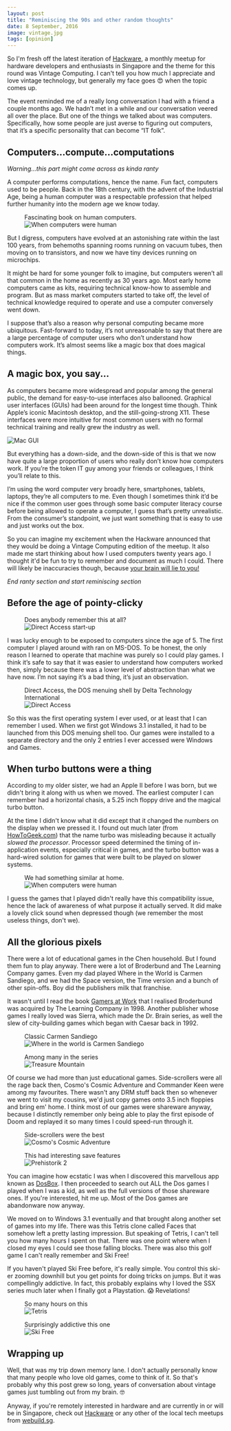 ```yaml
---
layout: post
title: "Reminiscing the 90s and other random thoughts"
date: 8 September, 2016
image: vintage.jpg
tags: [opinion]
---
```

So I'm fresh off the latest iteration of [Hackware](http://www.meetup.com/Hackware/), a monthly meetup for hardware developers and enthusiasts in Singapore and the theme for this round was Vintage Computing. I can't tell you how much I appreciate and love vintage technology, but generally my face goes <span class="emoji">😍</span> when the topic comes up.

The event reminded me of a really long conversation I had with a friend a couple months ago. We hadn’t met in a while and our conversation veered all over the place. But one of the things we talked about was computers. Specifically, how some people are just averse to figuring out computers, that it’s a specific personality that can become “IT folk”.

## Computers...compute...computations

*Warning...this part might come across as kinda ranty*

A computer performs computations, hence the name. Fun fact, computers used to be people. Back in the 18th century, with the advent of the Industrial Age, being a human computer was a respectable profession that helped further humanity into the modern age we know today.

<figure>
    <figcaption>Fascinating book on human computers.</figcaption>
    <img src="{{ site.url }}/images/posts/vintage/wcwh.jpg" srcset="{{ site.url }}/images/posts/vintage/wcwh@2x.jpg 2x" alt="When computers were human"/>
</figure>

But I digress, computers have evolved at an astonishing rate within the last 100 years, from behemoths spanning rooms running on vacuum tubes, then moving on to transistors, and now we have tiny devices running on microchips.

It might be hard for some younger folk to imagine, but computers weren’t all that common in the home as recently as 30 years ago. Most early home computers came as kits, requiring technical know-how to assemble and program. But as mass market computers started to take off, the level of technical knowledge required to operate and use a computer conversely went down.

I suppose that’s also a reason why personal computing became more ubiquitous. Fast-forward to today, it’s not unreasonable to say that there are a large percentage of computer users who don’t understand how computers work. It’s almost seems like a magic box that does magical things.

## A magic box, you say...

As computers became more widespread and popular among the general public, the demand for easy-to-use interfaces also ballooned. Graphical user interfaces (GUIs) had been around for the longest time though. Think Apple’s iconic Macintosh desktop, and the still-going-strong X11. These interfaces were more intuitive for most common users with no formal technical training and really grew the industry as well.

<img srcset="{{ site.url }}/images/posts/vintage/mac-gui-480.jpg 480w, {{ site.url }}/images/posts/vintage/mac-gui-640.jpg 640w, {{ site.url }}/images/posts/vintage/mac-gui-960.jpg 960w, {{ site.url }}/images/posts/vintage/mac-gui-1280.jpg 1280w" sizes="(max-width: 400px) 100vw, (max-width: 960px) 75vw, 640px" src="{{ site.url }}/images/posts/vintage/mac-gui-640.jpg" alt="Mac GUI" />

But everything has a down-side, and the down-side of this is that we now have quite a large proportion of users who really don’t know how computers work. If you’re the token IT guy among your friends or colleagues, I think you’ll relate to this.

I’m using the word computer very broadly here, smartphones, tablets, laptops, they’re all computers to me. Even though I sometimes think it’d be nice if the common user goes through some basic computer literacy course before being allowed to operate a computer, I guess that’s pretty unrealistic. From the consumer’s standpoint, we just want something that is easy to use and just works out the box.

So you can imagine my excitement when the Hackware announced that they would be doing a Vintage Computing edition of the meetup. It also made me start thinking about how I used computers twenty years ago. I thought it'd be fun to try to remember and document as much I could. There will likely be inaccuracies though, because [your brain will lie to you!](http://arstechnica.com/science/2016/08/false-memories-arise-because-the-brain-codes-similar-ideas-similarly/)

*End ranty section and start reminiscing section*

## Before the age of pointy-clicky

<figure>
    <figcaption>Does anybody remember this at all?</figcaption>
    <img srcset="{{ site.url }}/images/posts/vintage/da-480.jpg 480w, {{ site.url }}/images/posts/vintage/da-640.jpg 640w, {{ site.url }}/images/posts/vintage/da-960.jpg 960w, {{ site.url }}/images/posts/vintage/da-1280.jpg 1280w" sizes="(max-width: 400px) 100vw, (max-width: 960px) 75vw, 640px" src="{{ site.url }}/images/posts/vintage/da-640.jpg" alt="Direct Access start-up" />
</figure>

I was lucky enough to be exposed to computers since the age of 5. The first computer I played around with ran on MS-DOS. To be honest, the only reason I learned to operate that machine was purely so I could play games. I think it’s safe to say that it was easier to understand how computers worked then, simply because there was a lower level of abstraction than what we have now. I’m not saying it’s a bad thing, it’s just an observation.

<figure>
    <figcaption>Direct Access, the DOS menuing shell by Delta Technology International</figcaption>
    <img srcset="{{ site.url }}/images/posts/vintage/da2-480.jpg 480w, {{ site.url }}/images/posts/vintage/da2-640.jpg 640w, {{ site.url }}/images/posts/vintage/da2-960.jpg 960w, {{ site.url }}/images/posts/vintage/da2-1280.jpg 1280w" sizes="(max-width: 400px) 100vw, (max-width: 960px) 75vw, 640px" src="{{ site.url }}/images/posts/vintage/da2-640.jpg" alt="Direct Access" />
</figure>

So this was the first operating system I ever used, or at least that I can remember I used. When we first got Windows 3.1 installed, it had to be launched from this DOS menuing shell too. Our games were installed to a separate directory and the only 2 entries I ever accessed were Windows and Games.

## When turbo buttons were a thing

According to my older sister, we had an Apple II before I was born, but we didn't bring it along with us when we moved. The earliest computer I can remember had a horizontal chasis, a 5.25 inch floppy drive and the magical turbo button.

At the time I didn't know what it did except that it changed the numbers on the display when we pressed it. I found out much later (from [HowToGeek.com](http://www.howtogeek.com/trivia/what-effect-did-the-turbo-button-have-on-early-personal-computers/)) that the name turbo was misleading because it actually *slowed the processor*. Processor speed determined the timing of in-application events, especially critical in games, and the turbo button was a hard-wired solution for games that were built to be played on slower systems.

<figure>
    <figcaption>We had something similar at home.</figcaption>
    <img src="{{ site.url }}/images/posts/vintage/vintage-pc.jpg" srcset="{{ site.url }}/images/posts/vintage/vintage-pc@2x.jpg 2x" alt="When computers were human"/>
</figure>

I guess the games that I played didn't really have this compatibility issue, hence the lack of awareness of what purpose it actually served. It did make a lovely click sound when depressed though (we remember the most useless things, don't we). 

## All the glorious pixels

There were a lot of educational games in the Chen household. But I found them fun to play anyway. There were a lot of Broderbund and The Learning Company games. Even my dad played Where in the World is Carmen Sandiego, and we had the Space version, the Time version and a bunch of other spin-offs. Boy did the publishers milk that franchise.

It wasn't until I read the book [Gamers at Work](http://www.apress.com/9781430233510) that I realised Broderbund was acquired by The Learning Company in 1998. Another publisher whose games I really loved was Sierra, which made the Dr. Brain series, as well the slew of city-building games which began with Caesar back in 1992.

<div class="figure-wrapper">
    <figure class="multiple">
        <figcaption>Classic Carmen Sandiego</figcaption>
         <img src="{{ site.url }}/images/posts/vintage/carmen.jpg" srcset="{{ site.url }}/images/posts/vintage/carmen@2x.jpg 2x" alt="Where in the world is Carmen Sandiego"/>
    </figure>
    <figure class="multiple">
        <figcaption>Among many in the series</figcaption>
         <img src="{{ site.url }}/images/posts/vintage/treasure-mtn.jpg" srcset="{{ site.url }}/images/posts/vintage/treasure-mtn@2x.jpg 2x" alt="Treasure Mountain"/>
    </figure>
</div>

Of course we had more than just educational games. Side-scrollers were all the rage back then, Cosmo's Cosmic Adventure and Commander Keen were among my favourites. There wasn't any DRM stuff back then so whenever we went to visit my cousins, we'd just copy games onto 3.5 inch floppies and bring em' home. I think most of our games were shareware anyway, because I distinctly remember only being able to play the first episode of Doom and replayed it so many times I could speed-run through it.

<div class="figure-wrapper">
    <figure class="multiple">
        <figcaption>Side-scrollers were the best</figcaption>
         <img src="{{ site.url }}/images/posts/vintage/cosmo.jpg" srcset="{{ site.url }}/images/posts/vintage/cosmo@2x.jpg 2x" alt="Cosmo's Cosmic Adventure"/>
    </figure>
    <figure class="multiple">
        <figcaption>This had interesting save features</figcaption>
         <img src="{{ site.url }}/images/posts/vintage/prehistorik.jpg" srcset="{{ site.url }}/images/posts/vintage/prehistorik@2x.jpg 2x" alt="Prehistorik 2"/>
    </figure>
</div>

You can imagine how ecstatic I was when I discovered this marvellous app known as [DosBox](https://www.dosbox.com/). I then proceeded to search out ALL the Dos games I played when I was a kid, as well as the full versions of those shareware ones. If you're interested, hit me up. Most of the Dos games are abandonware now anyway.

We moved on to Windows 3.1 eventually and that brought along another set of games into my life. There was this Tetris clone called Faces that somehow left a pretty lasting impression. But speaking of Tetris, I can't tell you how many hours I spent on that. There was one point where when I closed my eyes I could see those falling blocks. There was also this golf game I can't really remember and Ski Free!

If you haven't played Ski Free before, it's really simple. You control this ski-er zooming downhill but you get points for doing tricks on jumps. But it was compellingly addictive. In fact, this probably explains why I loved the SSX series much later when I finally got a Playstation. <span class="emoji">😱</span> Revelations!

<div class="figure-wrapper">
    <figure class="multiple">
        <figcaption>So many hours on this</figcaption>
         <img src="{{ site.url }}/images/posts/vintage/tetris.jpg" srcset="{{ site.url }}/images/posts/vintage/tetris@2x.jpg 2x" alt="Tetris"/>
    </figure>
    <figure class="multiple">
        <figcaption>Surprisingly addictive this one</figcaption>
         <img src="{{ site.url }}/images/posts/vintage/skifree.jpg" srcset="{{ site.url }}/images/posts/vintage/skifree@2x.jpg 2x" alt="Ski Free"/>
    </figure>
</div>

## Wrapping up

Well, that was my trip down memory lane. I don't actually personally know that many people who love old games, come to think of it. So that's probably why this post grew so long, years of conversation about vintage games just tumbling out from my brain. <span class="emoji">🤓</span>

Anyway, if you're remotely interested in hardware and are currently in or will be in Singapore, check out [Hackware](http://www.meetup.com/Hackware/) or any other of the local tech meetups from [webuild.sg](https://webuild.sg/).
